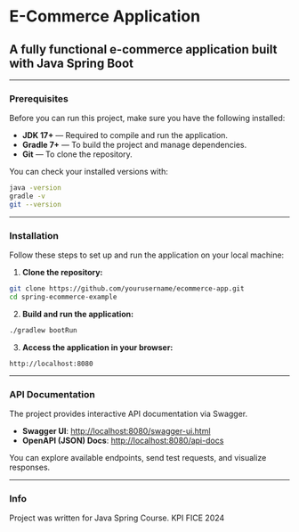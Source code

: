 # E-Commerce Application

## A fully functional e-commerce application built with Java Spring Boot

---

### Prerequisites
Before you can run this project, make sure you have the following installed:
- **JDK 17+** — Required to compile and run the application.
- **Gradle 7+** — To build the project and manage dependencies.
- **Git** — To clone the repository.

You can check your installed versions with:
```bash
java -version
gradle -v
git --version
```

---

### Installation
Follow these steps to set up and run the application on your local machine:

1. **Clone the repository:**
```bash
git clone https://github.com/yourusername/ecommerce-app.git
cd spring-ecommerce-example
```

2. **Build and run the application:**
```bash
./gradlew bootRun
```

3. **Access the application in your browser:**
```
http://localhost:8080
```

---

###  API Documentation
The project provides interactive API documentation via Swagger.
- **Swagger UI**: [http://localhost:8080/swagger-ui.html](http://localhost:8080/swagger-ui.html)
- **OpenAPI (JSON) Docs**: [http://localhost:8080/api-docs](http://localhost:8080/api-docs)

You can explore available endpoints, send test requests, and visualize responses.

---
### Info
Project was written for Java Spring Course.
KPI FICE 2024

